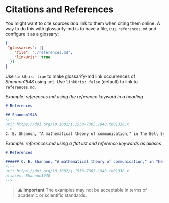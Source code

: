 # Citations and References

You might want to cite sources *and* link to them when citing them online. A way to do this with glossarify-md is to have a file, e.g. `references.md` and configure it as a glossary:

~~~json
{
 "glossaries": [{
    "file": "./references.md",
    "linkUris": true
  }]
}
~~~

Use `linkUris: true` to make glossarify-md link occurrences of *Shannon1948* using `uri`. Use `linkUris: false` (default) to link to `references.md`.

*Example: <x>references.md</x> using the reference keyword in a heading*

~~~md
# References

## Shannon1948
<!--
uri: https://doi.org/10.1002/j.1538-7305.1948.tb01338.x
-->
C. E. Shannon, "A mathematical theory of communication," in The Bell System Technical Journal, vol. 27, no. 3, pp. 379-423, July 1948, doi: 10.1002/j.1538-7305.1948.tb01338.x.
~~~

*Example: <x>references.md</x> using a flat list and reference keywords as aliases*

~~~md
# References

###### C. E. Shannon, "A mathematical theory of communication," in The Bell System Technical Journal, vol. 27, no. 3, pp. 379-423, July 1948, doi: 10.1002/j.1538-7305.1948.tb01338.x.
<!--
uri: https://doi.org/10.1002/j.1538-7305.1948.tb01338.x
aliases: Shannon1948
-->
~~~

> **⚠ Important** The examples may not be acceptable in terms of academic or scientific standards.
